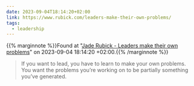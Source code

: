 ```yaml
---
date: 2023-09-04T18:14:20+02:00
link: https://www.rubick.com/leaders-make-their-own-problems/
tags:
  - leadership
---
```

{{% marginnote %}}Found at "[Jade Rubick - Leaders make their own problems](https://web.archive.org/web/20230904181420/https://www.rubick.com/leaders-make-their-own-problems/)" on 2023-09-04 18:14:20 +02:00.{{% /marginnote %}}

> If you want to lead, you have to learn to make your own problems. You want the problems you’re working on to be partially something you’ve generated.